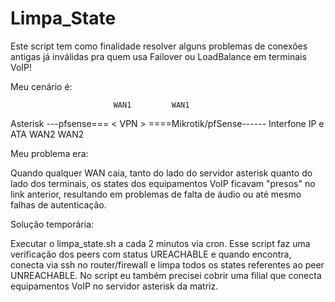 # Limpa_State

Este script tem como finalidade resolver alguns problemas de conexões antigas já inválidas pra quem usa Failover ou LoadBalance 
em terminais VoIP!

Meu cenário é:
           
                           WAN1         WAN1           
Asterisk ---pfsense===          < VPN >      ====Mikrotik/pfSense------ Interfone IP e ATA
                           WAN2         WAN2
                           
                           

Meu problema era:

Quando qualquer WAN caia, tanto do lado do servidor asterisk quanto do lado dos terminais, os states dos 
equipamentos VoIP ficavam "presos" no link anterior, resultando em problemas de falta de áudio ou até mesmo 
falhas de autenticação.

Solução temporária:

Executar o limpa_state.sh a cada 2 minutos via cron.
Esse script faz uma verificação dos peers com status UREACHABLE e quando encontra, conecta via ssh no router/firewall
e limpa todos os states referentes ao peer UNREACHABLE.
No script eu também precisei cobrir uma filial que conecta equipamentos VoIP no servidor asterisk da matriz.

